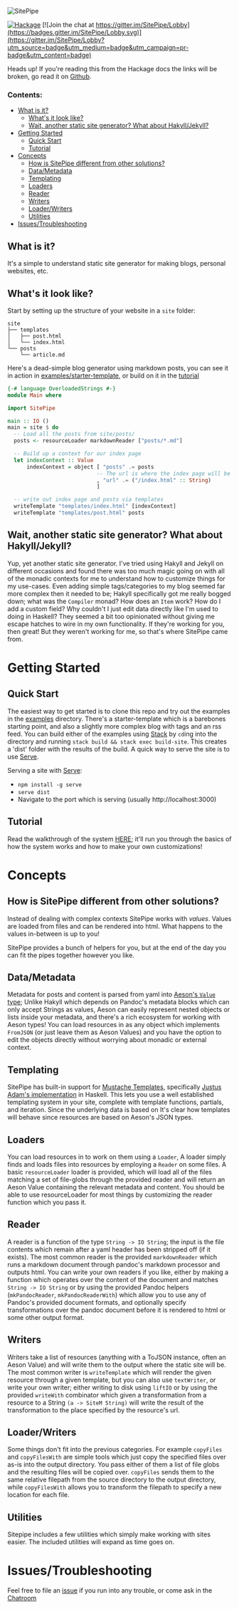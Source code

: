 ![SitePipe](./artwork/pipe.png)

[![Hackage](https://img.shields.io/badge/hackage-latest-green.svg)](https://hackage.haskell.org/package/sitepipe)
[![Join the chat at https://gitter.im/SitePipe/Lobby](https://badges.gitter.im/SitePipe/Lobby.svg)](https://gitter.im/SitePipe/Lobby?utm_source=badge&utm_medium=badge&utm_campaign=pr-badge&utm_content=badge)

Heads up! If you're reading this from the Hackage docs the links will be broken, go
read it on [Github](https://github.com/chrispenner/sitepipe).

### Contents:

-   [What is it?](#what-is-it)
    -   [What's it look like?](#whats-it-look-like)
    -   [Wait, another static site generator? What about
        Hakyll/Jekyll?](#wait-another-static-site-generator-what-about-hakylljekyll)
-   [Getting Started](#getting-started)
    -   [Quick Start](#quick-start)
    -   [Tutorial](#tutorial)
-   [Concepts](#concepts)
    -   [How is SitePipe different from other
        solutions?](#how-is-sitepipe-different-from-other-solutions)
    -   [Data/Metadata](#datametadata)
    -   [Templating](#templating)
    -   [Loaders](#loaders)
    -   [Reader](#reader)
    -   [Writers](#writers)
    -   [Loader/Writers](#loaderwriters)
    -   [Utilities](#utilities)
-   [Issues/Troubleshooting](#issuestroubleshooting)

## What is it?

It's a simple to understand static site generator for making blogs, personal
websites, etc.

## What's it look like?

Start by setting up the structure of your website in a `site` folder:

```
site
├── templates
│   ├── post.html
│   └── index.html
└── posts
    └── article.md
```

Here's a dead-simple blog generator using markdown posts, you can see it in action in
[examples/starter-template](./examples/starter-template), or build on it in the [tutorial](./docs/tutorial.md)

```haskell
{-# language OverloadedStrings #-}
module Main where

import SitePipe

main :: IO ()
main = site $ do
  -- Load all the posts from site/posts/
  posts <- resourceLoader markdownReader ["posts/*.md"]

  -- Build up a context for our index page
  let indexContext :: Value
      indexContext = object [ "posts" .= posts
                            -- The url is where the index page will be written to
                            , "url" .= ("/index.html" :: String)
                            ]

  -- write out index page and posts via templates
  writeTemplate "templates/index.html" [indexContext]
  writeTemplate "templates/post.html" posts
```

## Wait, another static site generator? What about Hakyll/Jekyll?

Yup, yet another static site generator. I've tried using Hakyll and Jekyll on
different occasions and found there was too much magic going on with all of the
monadic contexts for me to understand how to customize things for my use-cases.
Even adding simple tags/categories to my blog seemed far more complex then it
needed to be; Hakyll specifically got me really bogged down; what was the
`Compiler` monad? How does an `Item` work? How do I add a custom field? Why
couldn't I just edit data directly like I'm used to doing in Haskell? They
seemed a bit too opinionated without giving me escape hatches to wire in my own
functionality. If they're working for you, then great! But they weren't working
for me, so that's where SitePipe came from.

# Getting Started

## Quick Start

The easiest way to get started is to clone this repo and try out the examples in the
[examples](./examples) directory. There's a starter-template which is a barebones
starting point, and also a slightly more complex blog with tags and an rss feed.
You can build either of the examples using [Stack](http://seanhess.github.io/2015/08/04/practical-haskell-getting-started.html)
by `cd`ing into the directory and running `stack build && stack exec build-site`.
This creates a 'dist' folder with the results of the build. A quick way to serve
the site is to use [Serve](https://www.npmjs.com/package/serve).

Serving a site with [Serve](https://www.npmjs.com/package/serve):
- `npm install -g serve`
- `serve dist`
- Navigate to the port which is serving (usually http://localhost:3000)

## Tutorial

Read the walkthrough of the system [HERE](./docs/tutorial.md); it'll run you through the basics
of how the system works and how to make your own customizations!

# Concepts

How is SitePipe different from other solutions?
-----------------------------------------------

Instead of dealing with complex contexts SitePipe works with *values*. Values
are loaded from files and can be rendered into html. What happens to the values
in-between is up to you!

SitePipe provides a bunch of helpers for you, but at the end of the day you can
fit the pipes together however you like.

## Data/Metadata

Metadata for posts and content is parsed from yaml into [Aeson's `Value`
type](https://hackage.haskell.org/package/aeson); Unlike Hakyll which depends
on Pandoc's metadata blocks which can only accept Strings as values, Aeson can
easily represent nested objects or lists inside your metadata, and there's a
rich ecosystem for working with Aeson types! You can load resources in as any
object which implements `FromJSON` (or just leave them as Aeson Values) and you
have the option to edit the objects directly without worrying about monadic or
external context.

## Templating

SitePipe has built-in support for [Mustache
Templates](https://mustache.github.io/mustache.5.html), specifically [Justus
Adam's implementation](https://hackage.haskell.org/package/mustache) in
Haskell. This lets you use a well established templating system in your site,
complete with template functions, partials, and iteration. Since the underlying
data is based on It's clear how templates will behave since resources are based
on Aeson's JSON types.

## Loaders

You can load resources in to work on them using a `Loader`, A loader simply
finds and loads files into resources by employing a `Reader` on some files. A
basic `resourceLoader` loader is provided, which will load all of the files
matching a set of file-globs through the provided reader and will return an
Aeson Value containing the relevant metadata and content. You should be able to
use resourceLoader for most things by customizing the reader function which you
pass it.

## Reader

A reader is a function of the type `String -> IO String`; the input is the file
contents which remain after a yaml header has been stripped off (if it exists).
The most common reader is the provided `markdownReader` which runs a markdown
document through pandoc's markdown processor and outputs html. You can write
your own readers if you like, either by making a function which operates over
the content of the document and matches `String -> IO String` or by using
the provided Pandoc helpers (`mkPandocReader`, `mkPandocReaderWith`) which
allow you to use any of Pandoc's provided document formats, and optionally specify
transformations over the pandoc document before it is rendered to html or some other
output format.

## Writers

Writers take a list of resources (anything with a ToJSON instance, often an
Aeson Value) and will write them to the output where the static site will be.
The most common writer is `writeTemplate` which will render the given resource
through a given template, but you can also use `textWriter`, or write your own
writer; either writing to disk using `liftIO` or by using the provided
`writeWith` combinator which given a transformation from a resource to a String
`(a -> SiteM String)` will write the result of the transformation to the place
specified by the resource's url.

## Loader/Writers

Some things don't fit into the previous categories. For example `copyFiles` and
`copyFilesWith` are simple tools which just copy the specified files over as-is
into the output directory. You pass either of them a list of file globs and the
resulting files will be copied over. `copyFiles` sends them to the same
relative filepath from the source directory to the output directory, while
`copyFilesWith` allows you to transform the filepath to specify a new location
for each file.

## Utilities

Sitepipe includes a few utilities which simply make working with sites easier.
The included utilities will expand as time goes on.

# Issues/Troubleshooting

Feel free to file an [issue](https://github.com/chrispenner/sitepipe/issues) if you run into any trouble,
or come ask in the [Chatroom](https://gitter.im/SitePipe/Lobby)
